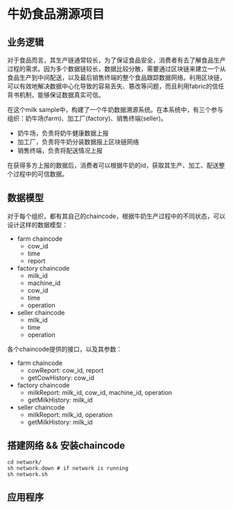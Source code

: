 # 牛奶食品溯源项目

## 业务逻辑

对于食品而言，其生产链通常较长，为了保证食品安全，消费者有去了解食品生产过程的需求。因为多个数据链较长，数据比较分散，需要通过区块链来建立一个从食品生产到中间配送，以及最后销售终端的整个食品跟踪数据网络。利用区块链，可以有效地解决数据中心化导致的容易丢失、篡改等问题，而且利用fabric的信任背书机制，能够保证数据真实可信。

在这个milk sample中，构建了一个牛奶数据溯源系统。在本系统中，有三个参与组织：奶牛场(farm)、加工厂(factory)、销售终端(seller)。

- 奶牛场，负责将奶牛健康数据上报
- 加工厂，负责将牛奶分装数据报上区块链网络
- 销售终端，负责将配送情况上报

在获得多方上报的数据后，消费者可以根据牛奶的id，获取其生产、加工、配送整个过程中的可信数据。

## 数据模型

对于每个组织，都有其自己的chaincode，根据牛奶生产过程中的不同状态，可以设计这样的数据模型：

- farm chaincode
  - cow_id
  - time
  - report
- factory chaincode
  - milk_id
  - machine_id
  - cow_id
  - time
  - operation
- seller chaincode
  - milk_id
  - time
  - operation

各个chaincode提供的接口，以及其参数：

- farm chaincode
  - cowReport: cow_id, report
  - getCowHistory: cow_id
- factory chaincode
  - milkReport: milk_id, cow_id, machine_id, operation
  - getMilkHistory: milk_id
- seller chaincode
  - milkReport: milk_id, operation
  - getMilkHistory: milk_id

## 搭建网络 && 安装chaincode

```shell
cd network/
sh network.down # if network is running
sh network.sh
```

## 应用程序
